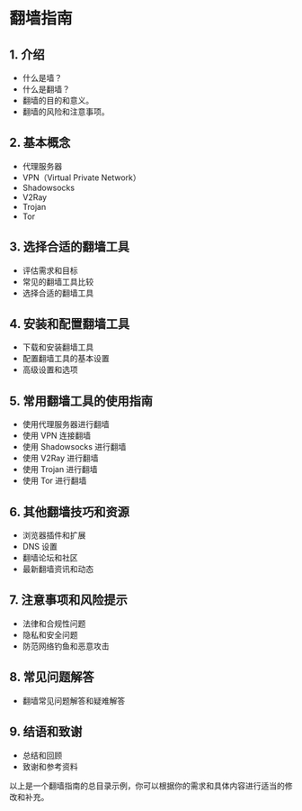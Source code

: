 # 翻墙指南

## 1. 介绍

- 什么是墙？
- 什么是翻墙？
- 翻墙的目的和意义。
- 翻墙的风险和注意事项。

## 2. 基本概念

- 代理服务器
- VPN（Virtual Private Network）
- Shadowsocks
- V2Ray
- Trojan
- Tor

## 3. 选择合适的翻墙工具

- 评估需求和目标
- 常见的翻墙工具比较
- 选择合适的翻墙工具

## 4. 安装和配置翻墙工具

- 下载和安装翻墙工具
- 配置翻墙工具的基本设置
- 高级设置和选项

## 5. 常用翻墙工具的使用指南

- 使用代理服务器进行翻墙
- 使用 VPN 连接翻墙
- 使用 Shadowsocks 进行翻墙
- 使用 V2Ray 进行翻墙
- 使用 Trojan 进行翻墙
- 使用 Tor 进行翻墙

## 6. 其他翻墙技巧和资源

- 浏览器插件和扩展
- DNS 设置
- 翻墙论坛和社区
- 最新翻墙资讯和动态

## 7. 注意事项和风险提示

- 法律和合规性问题
- 隐私和安全问题
- 防范网络钓鱼和恶意攻击

## 8. 常见问题解答

- 翻墙常见问题解答和疑难解答

## 9. 结语和致谢

- 总结和回顾
- 致谢和参考资料

以上是一个翻墙指南的总目录示例，你可以根据你的需求和具体内容进行适当的修改和补充。
